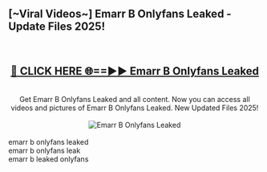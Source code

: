 <h2>[~Viral Videos~] Emarr B Onlyfans Leaked - Update Files 2025!</h2>
<br>
<div align="center">
<h2><a href="https://betterlinks.top/A2PfLJ" rel="nofollow">🔴 CLICK HERE 🌐==►► Emarr B Onlyfans Leaked</a></h2>
<br>
Get Emarr B Onlyfans Leaked and all content. Now you can access all videos and pictures of Emarr B Onlyfans Leaked. New Updated Files 2025!
<br>
<br>
<a href="https://betterlinks.top/A2PfLJ" rel="nofollow" data-target="animated-image.originalLink"><img src="https://i.ibb.co.com/WyWwxjT/player-gif2.gif" alt="Emarr B Onlyfans Leaked" style="max-width: 100%; display: inline-block;" data-target="animated-image.originalImage"></a>
</div>
<br>
emarr b onlyfans leaked<br>
emarr b onlyfans leak<br>
emarr b leaked onlyfans